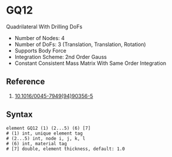 # GQ12

Quadrilateral With Drilling DoFs

* Number of Nodes: 4
* Number of DoFs: 3 (Translation, Translation, Rotation)
* Supports Body Force
* Integration Scheme: 2nd Order Gauss
* Constant Consistent Mass Matrix With Same Order Integration

## Reference

1. [10.1016/0045-7949(94)90356-5](https://doi.org/10.1016/0045-7949(94)90356-5)

## Syntax

```
element GQ12 (1) (2...5) (6) [7]
# (1) int, unique element tag
# (2...5) int, node i, j, k, l
# (6) int, material tag
# [7] double, element thickness, default: 1.0
```
